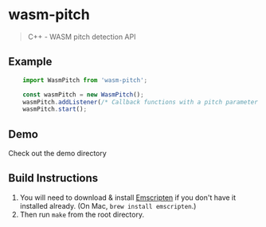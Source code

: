 # wasm-pitch
> C++ - WASM pitch detection API

## Example
```javascript
    import WasmPitch from 'wasm-pitch';

    const wasmPitch = new WasmPitch();
    wasmPitch.addListener(/* Callback functions with a pitch parameter goes here */);
    wasmPitch.start();
```

## Demo
Check out the demo directory

## Build Instructions
1. You will need to download & install [Emscripten](https://emscripten.org/docs/getting_started/downloads.html) if you don't have it installed already. (On Mac, `brew install emscripten`.)
2. Then run `make` from the root directory.

